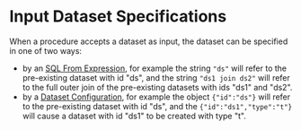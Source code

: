 # Input Dataset Specifications

When a procedure accepts a dataset as input, the dataset can be specified in one of two ways:

* by an [SQL From Expression](../sql/FromExpression.md), for example the string `"ds"` will refer to the pre-existing dataset with id "ds", and the string `"ds1 join ds2"` will refer to the full outer join of the pre-existing datasets with ids "ds1" and "ds2".
* by a [Dataset Configuration](../datasets/DatasetConfig.md), for example the object `{"id":"ds"}` will refer to the pre-existing dataset with id "ds", and the `{"id":"ds1","type":"t"}` will cause a dataset with id "ds1" to be created with type "t".

